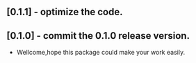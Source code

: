## [0.1.1] - optimize the code.

## [0.1.0] - commit the 0.1.0 release version.

* Wellcome,hope this package could make your work easily.
